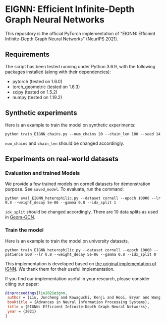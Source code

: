 # EIGNN: Efficient Infinite-Depth Graph Neural Networks
This repository is the official PyTorch implementation of "EIGNN: Efficient Infinite-Depth Graph Neural Networks" (NeurIPS 2021).


## Requirements
The script has been tested running under Python 3.6.9, with the following packages installed (along with their dependencies):
* pytorch (tested on 1.6.0)
* torch_geometric (tested on 1.6.3)
* scipy (tested on 1.5.2)
* numpy (tested on 1.19.2)

## Synthetic experiments
Here is an example to train the model on synthetic experiments: 

``
python train_EIGNN_chains.py --num_chains 20 --chain_len 100 --seed 14
``

`num_chains` and `chain_len` should be changed accordingly. 


## Experiments on real-world datasets 
### Evaluation and trained Models
We provide a few trained models on cornell datasets for demonstration purpose. 
See `saved_model`. 
To evaluate, run the command: 

``
python eval_EIGNN_heterophilic.py --dataset cornell --epoch 10000 --lr 0.8 --weight_decay 5e-06 --gamma 0.8 --idx_split 1 
``

`idx_split` should be changed accordingly. There are 10 data splits as used in [Geom-GCN](https://github.com/graphdml-uiuc-jlu/geom-gcn).

### Train the model 
Here is an example to train the model on university datasets, 

``
python train_EIGNN_heterophilic.py --dataset cornell --epoch 10000 --patience 500 --lr 0.8 --weight_decay 5e-06 --gamma 0.8 --idx_split 0 
``

This implementation is developed based on [the original implementation of IGNN](https://github.com/SwiftieH/IGNN). We thank them for their useful implementation.  

If you find our implementation useful in your research, please consider citing our paper:
```bibtex
@inproceedings{liu2021eignn,
 author = {Liu, Juncheng and Kawaguchi, Kenji and Hooi, Bryan and Wang, Yiwei and Xiao, Xiaokui},
 booktitle = {Advances in Neural Information Processing Systems},
 title = {EIGNN: Efficient Infinite-Depth Graph Neural Networks},
 year = {2021}
}
```
